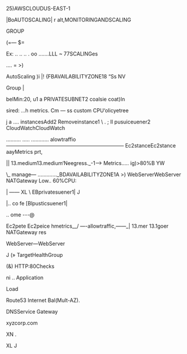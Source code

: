 ﻿25)AWSCLOUDUS-EAST-1

|BoAUTOSCALING| r alt,MONITORINGANDSCALING

GROUP

(=— $=

Ex: .. .. .. . oo .......LLL ~ 77SCALINGes

.... = >)

AutoScaling )i |! {FBAVAILABILITYZONE18 “Ss NV

Group |

belMin:20, u1 a PRIVATESUBNET2 coalsie coat)In

sired: ...h metrics. Cm — ss custom CPU‘olicyetree

j a .... instancesAdd2 Removeinstance1 \ . ; Il pusuiceuener2 CloudWatchCloudWatch

.......... ..... ............ alowtraffio——————————————————————— Ec2stanceEc2stance aayMetrics prt,

|| 13.medium13.medium‘Neegress.\_-1—> Metrics..... ig)>80%B YW

\\\_ manage— .............\_BDAVAILABILITYZONE1A >) WebServerWebServer NATGateway Low.. 60%CPU:

| —— XL \ EBprivatesuener1| J

|.. co fe [Blpusticsuener1|

.. ome ---@

Ec2pete Ec2peice hmetrics\_\_/ —-allowtraffic,——\_| 13.mer 13.1goer NATGateway res

WebServer—WebServer

J (» TargetHealthGroup

(&) HTTP:80Checks

ni .. Application

Load

Route53 Internet Bal(Mult-AZ).

DNSService Gateway

xyzcorp.com

XN .

XL J
